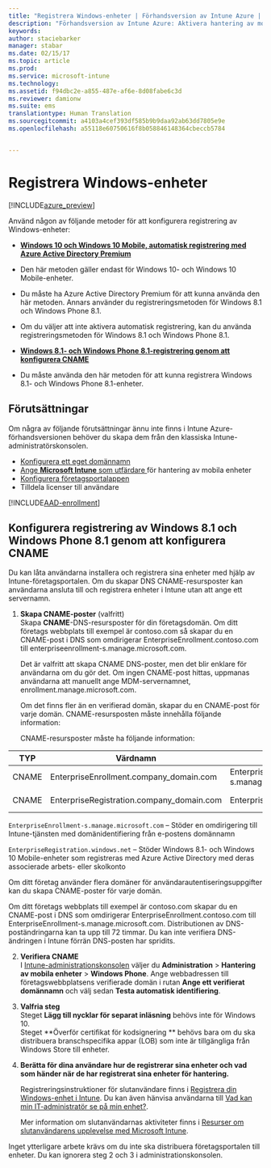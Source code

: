 ```yaml
---
title: "Registrera Windows-enheter | Förhandsversion av Intune Azure | Microsoft Docs"
description: "Förhandsversion av Intune Azure: Aktivera hantering av mobila enheter (MDM) för Windows-enheter."
keywords: 
author: staciebarker
manager: stabar
ms.date: 02/15/17
ms.topic: article
ms.prod: 
ms.service: microsoft-intune
ms.technology: 
ms.assetid: f94dbc2e-a855-487e-af6e-8d08fabe6c3d
ms.reviewer: damionw
ms.suite: ems
translationtype: Human Translation
ms.sourcegitcommit: a4103a4cef393df585b9b9daa92ab63dd7805e9e
ms.openlocfilehash: a55118e60750616f8b058846148364cbeccb5784


---
```


# <a name="enroll-windows-devices"></a>Registrera Windows-enheter 

[!INCLUDE[azure_preview](../includes/azure_preview.md)]

Använd någon av följande metoder för att konfigurera registrering av Windows-enheter:

- [**Windows 10 och Windows 10 Mobile, automatisk registrering med Azure Active Directory Premium**](#set-up-windows-10-and-windows-10-mobile-automatic-enrollment-with-azure-active-directory-premium)
 -  Den här metoden gäller endast för Windows 10- och Windows 10 Mobile-enheter.
 -  Du måste ha Azure Active Directory Premium för att kunna använda den här metoden. Annars använder du registreringsmetoden för Windows 8.1 och Windows Phone 8.1.
 -  Om du väljer att inte aktivera automatisk registrering, kan du använda registreringsmetoden för Windows 8.1 och Windows Phone 8.1.

- [**Windows 8.1- och Windows Phone 8.1-registrering genom att konfigurera CNAME**](#set-up-windows-81-and-windows-phone-81-enrollment-by-configuring-cname)
 - Du måste använda den här metoden för att kunna registrera Windows 8.1- och Windows Phone 8.1-enheter.


## <a name="prerequisites"></a>Förutsättningar

Om några av följande förutsättningar ännu inte finns i Intune Azure-förhandsversionen behöver du skapa dem från den klassiska Intune-administratörskonsolen.

- [Konfigurera ett eget domännamn](https://docs.microsoft.com/intune/get-started/start-with-a-paid-subscription-to-microsoft-intune-step-2)
- [Ange **Microsoft Intune** som utfärdare ](set-mdm-authority.md) för hantering av mobila enheter
- [Konfigurera företagsportalappen](/intune-azure/manage-apps/company-portal-app.md)
- Tilldela licenser till användare

[!INCLUDE[AAD-enrollment](../includes/win10-automatic-enrollment-aad.md)]

## <a name="set-up-windows-81-and-windows-phone-81-enrollment-by-configuring-cname"></a>Konfigurera registrering av Windows 8.1 och Windows Phone 8.1 genom att konfigurera CNAME

Du kan låta användarna installera och registrera sina enheter med hjälp av Intune-företagsportalen. Om du skapar DNS CNAME-resursposter kan användarna ansluta till och registrera enheter i Intune utan att ange ett servernamn.

1. **Skapa CNAME-poster** (valfritt)<br>
 Skapa **CNAME**-DNS-resursposter för din företagsdomän. Om ditt företags webbplats till exempel är contoso.com så skapar du en CNAME-post i DNS som omdirigerar EnterpriseEnrollment.contoso.com till enterpriseenrollment-s.manage.microsoft.com.

    Det är valfritt att skapa CNAME DNS-poster, men det blir enklare för användarna om du gör det. Om ingen CNAME-post hittas, uppmanas användarna att manuellt ange MDM-servernamnet, enrollment.manage.microsoft.com.

    Om det finns fler än en verifierad domän, skapar du en CNAME-post för varje domän. CNAME-resursposten måste innehålla följande information:

    CNAME-resursposter måste ha följande information:

  |TYP|Värdnamn|Pekar på|TTL|
  |--------|-------------|-------------|-------|
  |CNAME|EnterpriseEnrollment.company_domain.com|EnterpriseEnrollment-s.manage.microsoft.com |1 timme|
  |CNAME|EnterpriseRegistration.company_domain.com|EnterpriseRegistration.windows.net|1 timme|

  `EnterpriseEnrollment-s.manage.microsoft.com` – Stöder en omdirigering till Intune-tjänsten med domänidentifiering från e-postens domännamn

  `EnterpriseRegistration.windows.net` – Stöder Windows 8.1- och Windows 10 Mobile-enheter som registreras med Azure Active Directory med deras associerade arbets- eller skolkonto

  Om ditt företag använder flera domäner för användarautentiseringsuppgifter kan du skapa CNAME-poster för varje domän.

  Om ditt företags webbplats till exempel är contoso.com skapar du en CNAME-post i DNS som omdirigerar EnterpriseEnrollment.contoso.com till EnterpriseEnrollment-s.manage.microsoft.com. Distributionen av DNS-poständringarna kan ta upp till 72 timmar. Du kan inte verifiera DNS-ändringen i Intune förrän DNS-posten har spridits.

2.  **Verifiera CNAME**<br>I [Intune-administrationskonsolen](http://manage.microsoft.com) väljer du **Administration** &gt; **Hantering av mobila enheter** &gt; **Windows Phone**. Ange webbadressen till företagswebbplatsens verifierade domän i rutan **Ange ett verifierat domännamn** och välj sedan **Testa automatisk identifiering**.

3.  **Valfria steg**<br>Steget **Lägg till nycklar för separat inläsning** behövs inte för Windows 10. <br>Steget **Överför certifikat för kodsignering ** behövs bara om du ska distribuera branschspecifika appar (LOB) som inte är tillgängliga från Windows Store till enheter.

4.  **Berätta för dina användare hur de registrerar sina enheter och vad som händer när de har registrerat sina enheter för hantering.**

    Registreringsinstruktioner för slutanvändare finns i [Registrera din Windows-enhet i Intune](https://docs.microsoft.com/en-us/intune/enduser/enroll-your-device-in-intune-windows). Du kan även hänvisa användarna till [Vad kan min IT-administratör se på min enhet?](https://docs.microsoft.com/intune/enduser/what-can-your-it-administrator-see-when-you-enroll-your-device-in-intune-windows).

    Mer information om slutanvändarnas aktiviteter finns i [Resurser om slutanvändarens upplevelse med Microsoft Intune](https://docs.microsoft.com/intune/deploy-use/what-to-tell-your-end-users-about-using-microsoft-intune).

Inget ytterligare arbete krävs om du inte ska distribuera företagsportalen till enheter.  Du kan ignorera steg 2 och 3 i administrationskonsolen.



<!--HONumber=Feb17_HO3-->


